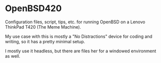# OpenBSD420

Configuration files, script, tips, etc. for running OpenBSD on a Lenovo ThinkPad T420 (The Meme Machine).

My use case with this is mostly a "No Distractions" device for coding and writing, so it has a pretty minimal setup.

I mostly use it headless, but there are files her for a windowed environment as well.
